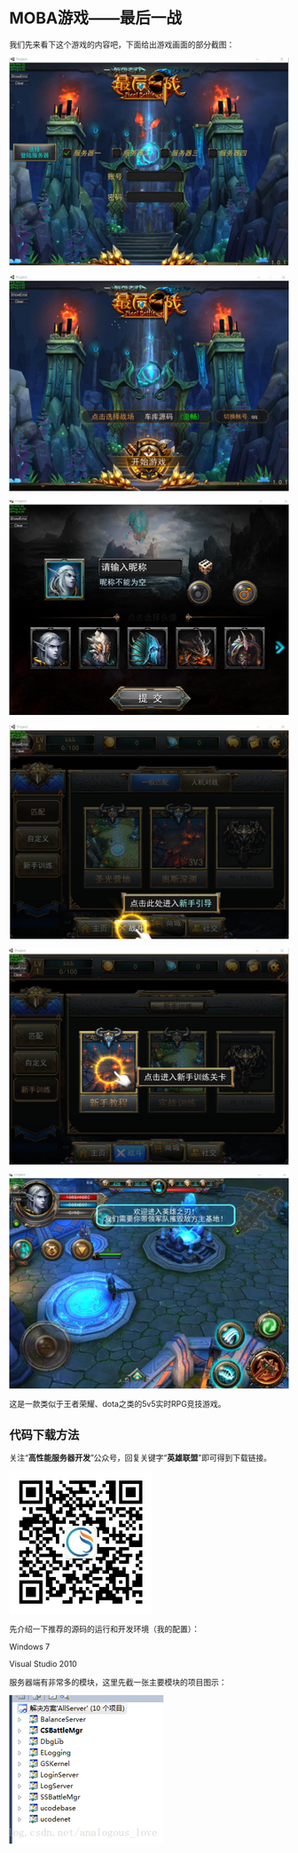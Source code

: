 # MOBA游戏——最后一战

我们先来看下这个游戏的内容吧，下面给出游戏画面的部分截图：

![img](imgs/20180512131409884.png)

 

![img](imgs/20180512131422876.png)

 

![img](imgs/20180512131436481.png)

 

![img](imgs/20180512131458583.png)

![img](imgs/2018051213151714.png)

![img](imgs/20180512131534814.png)

 

这是一款类似于王者荣耀、dota之类的5v5实时RPG竞技游戏。

## 代码下载方法

关注“**高性能服务器开发**”公众号，回复关键字“**英雄联盟**”即可得到下载链接。

 ![](imgs/wechat.jpg)

先介绍一下推荐的源码的运行和开发环境（我的配置）：

Windows 7

Visual Studio 2010

 

服务器端有非常多的模块，这里先截一张主要模块的项目图示：

![img](imgs/70.png)

 